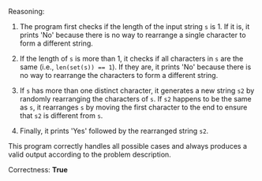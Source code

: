 Reasoning:

1. The program first checks if the length of the input string `s` is 1. If it is, it prints 'No' because there is no way to rearrange a single character to form a different string.

2. If the length of `s` is more than 1, it checks if all characters in `s` are the same (i.e., `len(set(s)) == 1`). If they are, it prints 'No' because there is no way to rearrange the characters to form a different string.

3. If `s` has more than one distinct character, it generates a new string `s2` by randomly rearranging the characters of `s`. If `s2` happens to be the same as `s`, it rearranges `s` by moving the first character to the end to ensure that `s2` is different from `s`.

4. Finally, it prints 'Yes' followed by the rearranged string `s2`.

This program correctly handles all possible cases and always produces a valid output according to the problem description.

Correctness: **True**